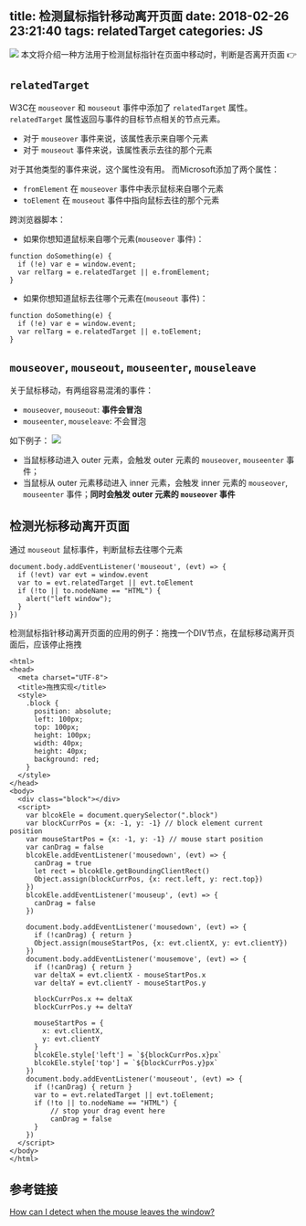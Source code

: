 title: 检测鼠标指针移动离开页面
date: 2018-02-26 23:21:40
tags: relatedTarget
categories: JS
---

![](http://cdn.objcer.com/banner-purple.jpg)
本文将介绍一种方法用于检测鼠标指针在页面中移动时，判断是否离开页面 👉

<!-- more -->

## `relatedTarget`
W3C在 `mouseover` 和 `mouseout` 事件中添加了 `relatedTarget` 属性。`relatedTarget` 属性返回与事件的目标节点相关的节点元素。
- 对于 `mouseover` 事件来说，该属性表示来自哪个元素
- 对于 `mouseout` 事件来说，该属性表示去往的那个元素

对于其他类型的事件来说，这个属性没有用。
而Microsoft添加了两个属性：
- `fromElement` 在 `mouseover` 事件中表示鼠标来自哪个元素
- `toElement` 在 `mouseout` 事件中指向鼠标去往的那个元素

跨浏览器脚本：
- 如果你想知道鼠标来自哪个元素(`mouseover` 事件)：
```
function doSomething(e) {
  if (!e) var e = window.event;
  var relTarg = e.relatedTarget || e.fromElement;
}
```

- 如果你想知道鼠标去往哪个元素在(`mouseout` 事件)：
```
function doSomething(e) {
  if (!e) var e = window.event;
  var relTarg = e.relatedTarget || e.toElement;
}
```

## `mouseover`, `mouseout`, `mouseenter`, `mouseleave`
关于鼠标移动，有两组容易混淆的事件：
- `mouseover`, `mouseout`: **事件会冒泡**
- `mouseenter`, `mouseleave`: 不会冒泡

如下例子：
![](http://cdn.objcer.com/E26BF2A3-9639-4EC5-B23F-7F3D8FB3BB31.png)
- 当鼠标移动进入 outer 元素，会触发 outer 元素的 `mouseover`, `mouseenter` 事件；
- 当鼠标从 outer 元素移动进入 inner 元素，会触发 inner 元素的 `mouseover`, `mouseenter` 事件；**同时会触发 outer 元素的 `mouseover` 事件**

## 检测光标移动离开页面
通过 `mouseout` 鼠标事件，判断鼠标去往哪个元素
```
document.body.addEventListener('mouseout', (evt) => {
  if (!evt) var evt = window.event
  var to = evt.relatedTarget || evt.toElement
  if (!to || to.nodeName == "HTML") {
    alert("left window");
  }
})
```

检测鼠标指针移动离开页面的应用的例子：拖拽一个DIV节点，在鼠标移动离开页面后，应该停止拖拽
```
<html>
<head>
  <meta charset="UTF-8">
  <title>拖拽实现</title>
  <style>
    .block {
      position: absolute;
      left: 100px;
      top: 100px;
      height: 100px;
      width: 40px;
      height: 40px;
      background: red;
    }
  </style>
</head>
<body>
  <div class="block"></div>
  <script>
    var blcokEle = document.querySelector(".block")
    var blockCurrPos = {x: -1, y: -1} // block element current position
    var mouseStartPos = {x: -1, y: -1} // mouse start position
    var canDrag = false
    blcokEle.addEventListener('mousedown', (evt) => {
      canDrag = true
      let rect = blcokEle.getBoundingClientRect()
      Object.assign(blockCurrPos, {x: rect.left, y: rect.top})
    })
    blcokEle.addEventListener('mouseup', (evt) => {
      canDrag = false
    })

    document.body.addEventListener('mousedown', (evt) => {
      if (!canDrag) { return }
      Object.assign(mouseStartPos, {x: evt.clientX, y: evt.clientY})
    })
    document.body.addEventListener('mousemove', (evt) => {
      if (!canDrag) { return }
      var deltaX = evt.clientX - mouseStartPos.x
      var deltaY = evt.clientY - mouseStartPos.y

      blockCurrPos.x += deltaX
      blockCurrPos.y += deltaY

      mouseStartPos = {
        x: evt.clientX,
        y: evt.clientY
      }
      blcokEle.style['left'] = `${blockCurrPos.x}px`
      blcokEle.style['top'] = `${blockCurrPos.y}px`
    })
    document.body.addEventListener('mouseout', (evt) => {
      if (!canDrag) { return }
      var to = evt.relatedTarget || evt.toElement;
      if (!to || to.nodeName == "HTML") {
          // stop your drag event here
          canDrag = false
      }
    })
  </script>
</body>
</html>
```

## 参考链接
[How can I detect when the mouse leaves the window?
](https://stackoverflow.com/questions/923299/how-can-i-detect-when-the-mouse-leaves-the-window/26332723)
